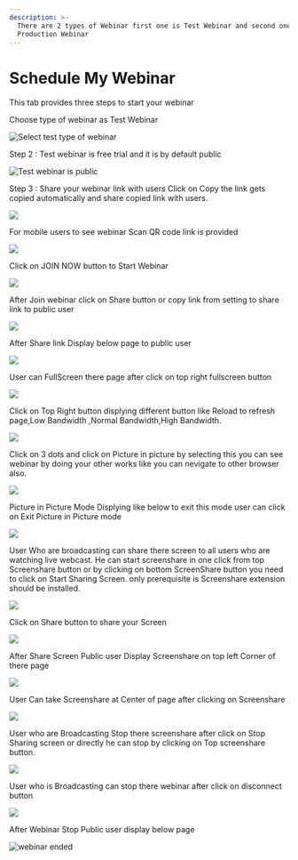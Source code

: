 ```yaml
---
description: >-
  There are 2 types of Webinar first one is Test Webinar and second one is
  Production Webinar
---
```


# Schedule My Webinar

This tab provides three steps to start your webinar

Choose type of webinar as Test Webinar

![Select test type of webinar](../.gitbook/assets/step-_webinar.PNG)

Step 2 : Test webinar is free trial and it is by default public

![Test webinar is public ](../.gitbook/assets/test_step_2.PNG)

Step 3 : Share your webinar link with users Click on Copy the link gets copied automatically and share copied link with users.

![](../.gitbook/assets/image%20%2834%29.png)

For mobile users to see webinar Scan QR code link is provided

![](../.gitbook/assets/image%20%28199%29.png)

Click on JOIN NOW button to Start Webinar

![](../.gitbook/assets/image%20%2871%29.png)

After Join webinar click on Share button or copy link from setting to share link to public user

![](../.gitbook/assets/image%20%28115%29.png)

After Share link Display below page to public user

![](../.gitbook/assets/image%20%2870%29.png)

User can FullScreen there page after click on top right fullscreen button

![](../.gitbook/assets/image%20%283%29.png)

  
Click on Top Right button displying different button like Reload to refresh page,Low Bandwidth ,Normal Bandwidth,High Bandwidth.

![](../.gitbook/assets/image%20%28153%29.png)

Click on  3 dots and click on Picture in picture by selecting this you can see webinar by doing your other works like you can nevigate to other browser also.

![](../.gitbook/assets/image%20%2881%29.png)

Picture in Picture Mode Displying like below to exit this mode user can click on Exit Picture in Picture mode

![](../.gitbook/assets/image%20%28148%29.png)

User Who are broadcasting can share there screen to all users who are watching live webcast. He can start screenshare in one click from top Screenshare button or by clicking on bottom ScreenShare button you need to click on Start Sharing Screen. only prerequisite is Screenshare extension should be installed.

![](../.gitbook/assets/image%20%28137%29.png)

Click on Share button to share your Screen

![](../.gitbook/assets/image%20%28102%29.png)

After Share Screen Public user Display Screenshare on top left Corner of there page 

![](../.gitbook/assets/image%20%2851%29.png)

User Can take Screenshare at Center of page after clicking on Screenshare 

![](../.gitbook/assets/image%20%2879%29.png)

User who are Broadcasting Stop there screenshare after click on Stop Sharing screen or directly he can stop by clicking on Top screenshare button.

![](../.gitbook/assets/image%20%282%29.png)

User who is Broadcasting can stop there webinar after click on disconnect button

![](../.gitbook/assets/image%20%2845%29.png)

After Webinar Stop Public user display below page

![webinar ended](../.gitbook/assets/image%20%28159%29.png)









